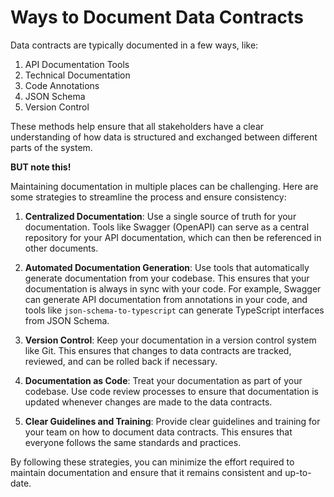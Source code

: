 # Ways to Document Data Contracts

Data contracts are typically documented in a few ways, like:

1. API Documentation Tools
2. Technical Documentation
3. Code Annotations
4. JSON Schema
5. Version Control

These methods help ensure that all stakeholders have a clear understanding of how data is structured and exchanged between different parts of the system.

**BUT note this!**

Maintaining documentation in multiple places can be challenging. Here are some strategies to streamline the process and ensure consistency:

1. **Centralized Documentation**: Use a single source of truth for your documentation. Tools like Swagger (OpenAPI) can serve as a central repository for your API documentation, which can then be referenced in other documents.

2. **Automated Documentation Generation**: Use tools that automatically generate documentation from your codebase. This ensures that your documentation is always in sync with your code. For example, Swagger can generate API documentation from annotations in your code, and tools like `json-schema-to-typescript` can generate TypeScript interfaces from JSON Schema.

3. **Version Control**: Keep your documentation in a version control system like Git. This ensures that changes to data contracts are tracked, reviewed, and can be rolled back if necessary.

4. **Documentation as Code**: Treat your documentation as part of your codebase. Use code review processes to ensure that documentation is updated whenever changes are made to the data contracts.

5. **Clear Guidelines and Training**: Provide clear guidelines and training for your team on how to document data contracts. This ensures that everyone follows the same standards and practices.

By following these strategies, you can minimize the effort required to maintain documentation and ensure that it remains consistent and up-to-date.